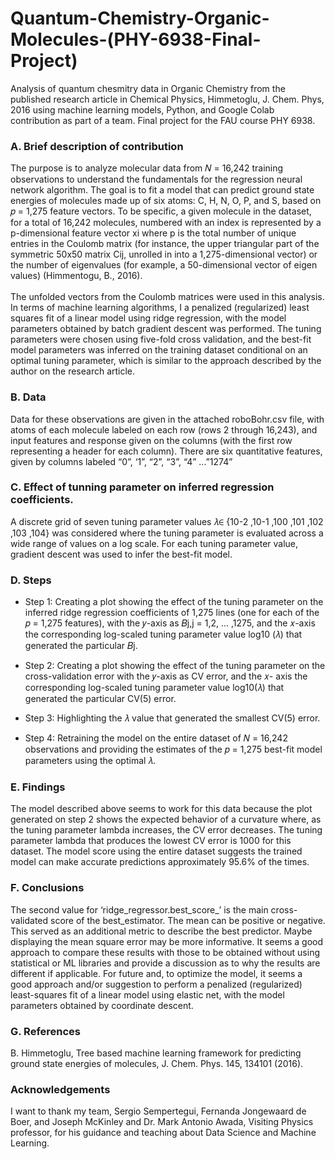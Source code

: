 # Quantum-Chemistry-Organic-Molecules-(PHY-6938-Final-Project)
Analysis of quantum chesmitry data in Organic Chemistry from the published research article in Chemical
Physics, Himmetoglu, J. Chem. Phys, 2016 using machine learning models, Python, and Google Colab contribution as part of a team. Final project for the FAU course PHY 6938.

### A. Brief description of contribution<br>
  The purpose is to analyze molecular data from 𝑁 = 16,242 training observations to understand the fundamentals for the regression neural network algorithm.
The goal is to fit a model that can predict ground state energies of molecules made up of six atoms: C, H, N, O, P, and S, based on 𝑝 = 1,275 feature vectors.
  To be specific, a given molecule in the dataset, for a total of 16,242 molecules, numbered with an index is represented by a p-dimensional feature vector xi where p is the total number of unique entries in the Coulomb matrix (for instance, the upper triangular part of the symmetric 50x50 matrix Cij, unrolled in into a 1,275-dimensional vector) or the number of eigenvalues (for example, a 50-dimensional vector of eigen values) (Himmentogu, B., 2016). 
<br>
<br>
The unfolded vectors from the Coulomb matrices were used in this analysis. In terms of machine learning algorithms, I  a penalized (regularized) least squares fit of a linear model using ridge regression, with the model parameters obtained by batch gradient descent was performed. The tuning parameters were chosen using five-fold cross validation, and the best-fit model parameters was inferred on the training dataset conditional on an optimal tuning parameter, which is similar to the approach described by the author on the research article.

### B. Data<br>
  Data for these observations are given in the attached roboBohr.csv file, with atoms of each molecule labeled on each row (rows 2 through 16,243), and input features and response given on the columns (with the first row representing a header for each column). There are six quantitative features, given by columns labeled “0”, ‘1”, “2”, “3”, “4” ...”1274”

### C. Effect of tunning parameter on inferred regression coefficients.<br>
  A discrete grid of seven tuning parameter values 𝜆∈ {10-2 ,10-1 ,100 ,101 ,102 ,103 ,104} was considered where the tuning parameter is evaluated across a wide range of values on a log scale. For each tuning parameter value, gradient descent was used to infer the best-fit model.

### D. Steps<br>
* Step 1: 
Creating a plot showing the effect of the tuning parameter on the inferred ridge regression coefficients of 1,275 lines (one for each of the 𝑝 = 1,275 features), with the 𝑦-axis as 𝐵j,j = 1,2, ... ,1275, and the 𝑥-axis the corresponding log-scaled tuning parameter value log10 (𝜆) that generated the particular 𝐵j. 

* Step 2: 
Creating a plot showing the effect of the tuning parameter on the cross-validation error with the 𝑦-axis as CV error, and the 𝑥- axis the corresponding log-scaled tuning parameter value log10(𝜆) that generated the particular CV(5) error. 

* Step 3: Highlighting the 𝜆 value that generated the smallest CV(5) error.

* Step 4: 
Retraining the model on the entire dataset of 𝑁 = 16,242 observations and providing the estimates of the 𝑝 = 1,275 best-fit model parameters using the optimal 𝜆. 

### E. Findings <br>
  The model described above seems to work for this data because the plot generated on step 2 shows the expected behavior of a curvature where, as the tuning parameter lambda increases, the CV error decreases. The tuning parameter lambda that produces the lowest CV error is 1000 for this dataset. The model score using the entire dataset suggests the trained model can make accurate predictions approximately 95.6% of the times.

### F. Conclusions<br>
  The second value for ‘ridge_regressor.best_score_’ is the main cross-validated score of the best_estimator. The mean
can be positive or negative. This served as an additional metric to describe the best predictor. Maybe displaying the mean square error may be more informative.
It seems a good approach to compare these results with those to be obtained without using statistical or ML libraries and provide a discussion as to why the results are different if applicable.
For future and, to optimize the model, it seems a good approach and/or suggestion to perform a penalized (regularized) least-squares fit of a linear model using elastic net, with the model parameters obtained by coordinate descent.


### G. References<br>
B. Himmetoglu, Tree based machine learning framework for predicting ground state energies of molecules, J. Chem. Phys. 145, 134101 (2016).
<br> 


### Acknowledgements 
  I want to thank my team, Sergio Sempertegui, Fernanda Jongewaard de Boer, and Joseph McKinley and Dr. Mark Antonio Awada, Visiting Physics professor, for his guidance and teaching about Data Science and Machine Learning.<br>


